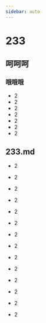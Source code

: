 ```yaml
---
sidebar: auto
---
```


# 233

## 呵呵呵

### 哦哦哦

- 2
- 2
- 2
- 2
- 2
- 2
- 2

## 233.md

- 2
- 2
- 2
- 2
- 2
- 2
- 2

- 2
- 2
- 2
- 2
- 2
- 2
- 2